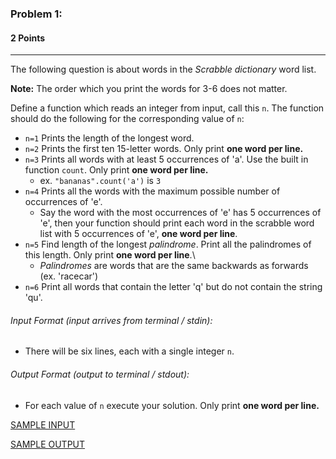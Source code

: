 ### Problem 1:
#### 2 Points

---
 The following question is about words in the *Scrabble dictionary* word list.

**Note:** The order which you print the words for 3-6 does not matter.

Define a function which reads an integer from input, call this <code>n</code>. The function should do the following for the corresponding value of <code>n</code>: 
- <code>n=1</code> Prints the length of the longest word.
- <code>n=2</code>  Prints the first ten 15-letter words. Only print **one word per line.**
- <code>n=3</code>  Prints all words with at least 5 occurrences of 'a'. Use the built in function <code>count</code>. Only print **one word per line.**
	- ex. <code>"bananas".count('a')</code> is <code>3</code> 
- <code>n=4</code>  Prints all the words with the maximum possible number of occurrences of 'e'.
	- Say the word with the most occurrences of 'e' has 5 occurrences of 'e', then your function should print each word in the scrabble word list with 5 occurrences of 'e', **one word per line**. 
- <code>n=5</code>  Find length of the longest *palindrome*. Print all the palindromes of this length. Only print **one word per line**.\
	- *Palindromes* are words that are the same backwards as forwards (ex. 'racecar')
- <code>n=6</code>  Print all words that contain the letter 'q' but do not contain the string 'qu'.


###### Input Format (input arrives from terminal / stdin):

- There will be six lines, each with a single integer <code>n</code>.
###### Output Format (output to terminal / stdout):

- For each value of <code>n</code> execute your solution. Only print **one word per line.** 


[SAMPLE INPUT](input.txt)

[SAMPLE OUTPUT](output.txt)